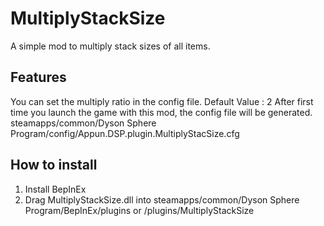 # MultiplyStackSize
A simple mod to multiply stack sizes of all items.

## Features
You can set the multiply ratio in the config file.
Default Value : 2
After first time you launch the game with this mod, the config file will be generated.
steamapps/common/Dyson Sphere Program/config/Appun.DSP.plugin.MultiplyStacSize.cfg

## How to install
1. Install BepInEx
2. Drag MultiplyStackSize.dll into steamapps/common/Dyson Sphere Program/BepInEx/plugins
   or /plugins/MultiplyStackSize


